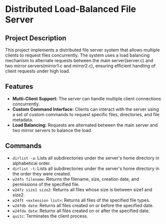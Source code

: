 # Distributed Load-Balanced File Server

## Project Description
This project implements a distributed file server system that allows multiple clients to request files concurrently. The system uses a load balancing mechanism to alternate requests between the main server(server.c) and two mirror servers(mirror1.c and mirror2.c), ensuring efficient handling of client requests under high load.

## Features
- **Multi-Client Support:** The server can handle multiple client connections concurrently.
- **Custom Command Interface:** Clients can interact with the server using a set of custom commands to request specific files, directories, and file metadata.
- **Load Balancing:** Requests are alternated between the main server and two mirror servers to balance the load.

## Commands
- `dirlist -a`: Lists all subdirectories under the server's home directory in alphabetical order.
- `dirlist -t`: Lists all subdirectories under the server's home directory in the order they were created.
- `w24fn filename`: Returns the filename, size, creation date, and permissions of the specified file.
- `w24fz size1 size2`: Returns all files whose size is between size1 and size2.
- `w24ft <extension list>`: Returns all files of the specified file types.
- `w24fdb date`: Returns all files created on or before the specified date.
- `w24fda date`: Returns all files created on or after the specified date.
- `quitc`: Terminates the client process.
